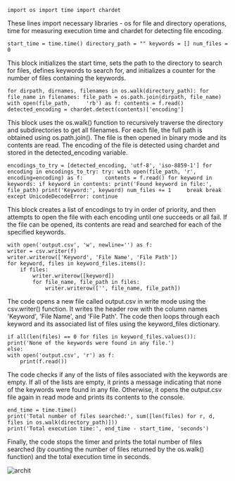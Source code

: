     import os import time import chardet

These lines import necessary libraries - os for file and directory operations, time for measuring execution time and chardet for detecting file encoding.

    start_time = time.time() directory_path = "" keywords = [] num_files = 0

This block initializes the start time, sets the path to the directory to search for files, defines keywords to search for, and initializes a counter for the number of files containing the keywords.

    for dirpath, dirnames, filenames in os.walk(directory_path): for file_name in filenames: file_path = os.path.join(dirpath, file_name) with open(file_path,     'rb') as f: contents = f.read() detected_encoding = chardet.detect(contents)['encoding']

This block uses the os.walk() function to recursively traverse the directory and subdirectories to get all filenames. For each file, the full path is obtained using os.path.join(). The file is then opened in binary mode and its contents are read. The encoding of the file is detected using chardet and stored in the detected_encoding variable.

    encodings_to_try = [detected_encoding, 'utf-8', 'iso-8859-1'] for encoding in encodings_to_try: try: with open(file_path, 'r', encoding=encoding) as f:       contents = f.read() for keyword in keywords: if keyword in contents: print('Found keyword in file:', file_path) print('Keyword:', keyword) num_files += 1     break break except UnicodeDecodeError: continue

This block creates a list of encodings to try in order of priority, and then attempts to open the file with each encoding until one succeeds or all fail. If the file can be opened, its contents are read and searched for each of the specified keywords.

    with open('output.csv', 'w', newline='') as f:
    writer = csv.writer(f)
    writer.writerow(['Keyword', 'File Name', 'File Path'])
    for keyword, files in keyword_files.items():
        if files:
            writer.writerow([keyword])
            for file_name, file_path in files:
                writer.writerow(['', file_name, file_path])

The code opens a new file called output.csv in write mode using the csv.writer() function. It writes the header row with the column names 'Keyword', 'File Name', and 'File Path'. The code then loops through each keyword and its associated list of files using the keyword_files dictionary. 

    if all(len(files) == 0 for files in keyword_files.values()):
    print('None of the keywords were found in any file.')
    else:
    with open('output.csv', 'r') as f:
        print(f.read())
The code checks if any of the lists of files associated with the keywords are empty. If all of the lists are empty, it prints a message indicating that none of the keywords were found in any file. Otherwise, it opens the output.csv file again in read mode and prints its contents to the console.

    end_time = time.time()
    print('Total number of files searched:', sum([len(files) for r, d, files in os.walk(directory_path)]))
    print('Total execution time:', end_time - start_time, 'seconds')
Finally, the code stops the timer and prints the total number of files searched (by counting the number of files returned by the os.walk() function) and the total execution time in seconds.





![archit](https://user-images.githubusercontent.com/128144427/229096616-4387eef8-4451-49b9-af8c-ae58aecd520c.jpg)


